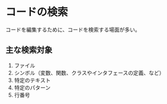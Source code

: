 # コードの検索

コードを編集するために、コードを検索する場面が多い。

## 主な検索対象

1. ファイル
2. シンボル（変数、関数、クラスやインタフェースの定義、など）
3. 特定のテキスト
4. 特定のパターン
5. 行番号
